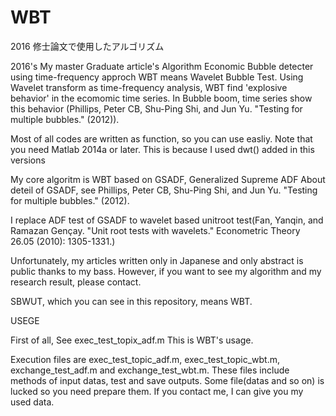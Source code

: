 # WBT
2016 修士論文で使用したアルゴリズム

2016's My master Graduate article's Algorithm
Economic Bubble detecter using time-frequency approch
WBT means Wavelet Bubble Test.
Using Wavelet transform as time-frequency analysis, WBT find 'explosive behavior' in the ecomomic time series.
In Bubble boom, time series show this behavior (Phillips, Peter CB, Shu-Ping Shi, and Jun Yu. "Testing for multiple bubbles." (2012)).

Most of all codes are written as function,
so you can use easliy.
Note that you need Matlab 2014a or later.
This is because I used dwt() added in this versions


My core algoritm is WBT based on GSADF, Generalized Supreme ADF
About deteil of GSADF, see Phillips, Peter CB, Shu-Ping Shi, and Jun Yu. "Testing for multiple bubbles." (2012).

I replace ADF test of GSADF to wavelet based unitroot test(Fan, Yanqin, and Ramazan Gençay. "Unit root tests with wavelets." Econometric Theory 26.05 (2010): 1305-1331.)

Unfortunately, my articles written only in Japanese and only abstract is public thanks to my bass.
However, if you want to see my algorithm and my research result, please contact.

SBWUT, which you can see in this repository, means WBT.

USEGE

First of all, See exec_test_topix_adf.m
This is WBT's usage.

Execution files are exec_test_topic_adf.m, exec_test_topic_wbt.m, exchange_test_adf.m and exchange_test_wbt.m.
These files include methods of input datas, test and save outputs.
Some file(datas and so on) is lucked so you need prepare them.
If you contact me, I can give you my used data.
